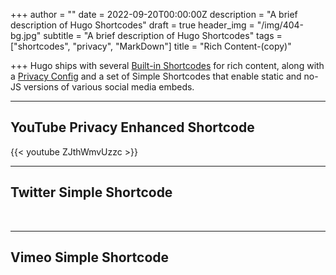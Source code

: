 +++
author = ""
date = 2022-09-20T00:00:00Z
description = "A brief description of Hugo Shortcodes"
draft = true
header_img = "/img/404-bg.jpg"
subtitle = "A brief description of Hugo Shortcodes"
tags = ["shortcodes", "privacy", "MarkDown"]
title = "Rich Content-(copy)"

+++
Hugo ships with several [Built-in Shortcodes](https://gohugo.io/content-management/shortcodes/#use-hugos-built-in-shortcodes) for rich content, along with a [Privacy Config](https://gohugo.io/about/hugo-and-gdpr/) and a set of Simple Shortcodes that enable static and no-JS versions of various social media embeds.
<!--more-->
---

## YouTube Privacy Enhanced Shortcode

{{< youtube ZJthWmvUzzc >}}
<br>

---

## Twitter Simple Shortcode


<br>

---

## Vimeo Simple Shortcode